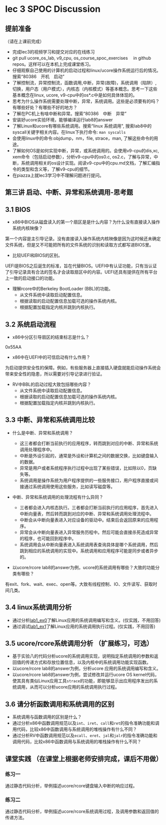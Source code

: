 # lec 3 SPOC Discussion

## **提前准备**
（请在上课前完成）


 - 完成lec3的视频学习和提交对应的在线练习
 - git pull ucore_os_lab, v9_cpu, os_course_spoc_exercises  　in github repos。这样可以在本机上完成课堂练习。
 - 仔细观察自己使用的计算机的启动过程和linux/ucore操作系统运行后的情况。搜索“80386　开机　启动”
 - 了解控制流，异常控制流，函数调用,中断，异常(故障)，系统调用（陷阱）,切换，用户态（用户模式），内核态（内核模式）等基本概念。思考一下这些基本概念在linux, ucore, v9-cpu中的os*.c中是如何具体体现的。
 - 思考为什么操作系统需要处理中断，异常，系统调用。这些是必须要有的吗？有哪些好处？有哪些不好的地方？
 - 了解在PC机上有啥中断和异常。搜索“80386　中断　异常”
 - 安装好ucore实验环境，能够编译运行lab8的answer
 - 了解Linux和ucore有哪些系统调用。搜索“linux 系统调用", 搜索lab8中的syscall关键字相关内容。在linux下执行命令: ```man syscalls```
 - 会使用linux中的命令:objdump，nm，file, strace，man, 了解这些命令的用途。
 - 了解如何OS是如何实现中断，异常，或系统调用的。会使用v9-cpu的dis,xc, xem命令（包括启动参数），分析v9-cpu中的os0.c, os2.c，了解与异常，中断，系统调用相关的os设计实现。阅读v9-cpu中的cpu.md文档，了解汇编指令的类型和含义等，了解v9-cpu的细节。
 - 在piazza上就lec3学习中不理解问题进行提问。

## 第三讲 启动、中断、异常和系统调用-思考题

## 3.1 BIOS
-  x86中BIOS从磁盘读入的第一个扇区是是什么内容？为什么没有直接读入操作系统内核映像？

第一个内容是主引导记录。没有直接读入操作系统内核映像是因为这时候还未确定文件系统，但是又不可能把所有的文件系统的识别和读取方式都写进BIOS里。

- 比较UEFI和BIOS的区别。

UEFI是BIOS之后诞生的标准，旨在代替BIOS。UEFI中有认证功能，只有当认证了引导记录具有合法的签名才会读取扇区中的内容。UEFI还具有提供在所有平台上一致的启动接口的功能。

- 理解rcore中的Berkeley BootLoader (BBL)的功能。
	+ 从文件系统中读取启动配置信息。
	+ 根据读取的启动配置信息加载可选的操作系统内核。
	+ 根据配置加载指定内核并跳到内核执行。

## 3.2 系统启动流程

- x86中分区引导扇区的结束标志是什么？

0x55AA

- x86中在UEFI中的可信启动有什么作用？

为启动提供安全性的保障。例如，有些服务器上直接插入硬盘就能启动操作系统会带来安全性的隐患，所以需要对引导记录进行验证。

- RV中BBL的启动过程大致包括哪些内容？
	+ 从文件系统中读取启动配置信息。
	+ 根据读取的启动配置信息加载可选的操作系统内核。
	+ 根据配置加载指定内核并跳到内核执行。

## 3.3 中断、异常和系统调用比较
- 什么是中断、异常和系统调用？
	+ 这三者都会打断当前执行的应用程序，转而跳到对应的中断、异常和系统调用处理程序中。
	+ 中断是外设引起的，通常是外设和计算机之间的数据交换，比如键盘输入的数据。
	+ 异常是用户或者系统程序执行过程中出现了某些错误，比如除以0，页缺失等。
	+ 系统调用是操作系统为用户程序提供的一些服务接口，用户程序直接或间接通过系统调用使用这些服务，比如读写磁盘等。

- 中断、异常和系统调用的处理流程有什么异同？
	+ 三者都会进入内核态执行。三者都会打断当前执行的应用程序，首先进入中断向量表，然后转而跳到对应的中断、异常和系统调用处理流程中。
	+ 中断会从中断向量表进入对应设备的驱动中。结束后会返回原来的应用程序。
	+ 异常会从中断向量表进入异常服务历程中。然后可能会直接杀死造成异常的程序，也可能回到程序中。
	+ 系统调用会从中断向量表进入系统调用表查询具体是哪个系统调用，然后跳到相应的系统调用的实现中。系统调用和应用程序可能是同步或者异步的。

- 以ucore/rcore lab8的answer为例，ucore的系统调用有哪些？大致的功能分类有哪些？

有exit、fork、wait、exec、open等。大致有线程控制、IO、文件读写、获取时间几类。

## 3.4 linux系统调用分析
- 通过分析[lab1_ex0](https://github.com/chyyuu/ucore_lab/blob/master/related_info/lab1/lab1-ex0.md)了解Linux应用的系统调用编写和含义。(仅实践，不用回答)
- 通过调试[lab1_ex1](https://github.com/chyyuu/ucore_lab/blob/master/related_info/lab1/lab1-ex1.md)了解Linux应用的系统调用执行过程。(仅实践，不用回答)


## 3.5 ucore/rcore系统调用分析 （扩展练习，可选）
-  基于实验八的代码分析ucore的系统调用实现，说明指定系统调用的参数和返回值的传递方式和存放位置信息，以及内核中的系统调用功能实现函数。
- 以ucore/rcore lab8的answer为例，分析ucore 应用的系统调用编写和含义。
- 以ucore/rcore lab8的answer为例，尝试修改并运行ucore OS kernel代码，使其具有类似Linux应用工具`strace`的功能，即能够显示出应用程序发出的系统调用，从而可以分析ucore应用的系统调用执行过程。

 
## 3.6 请分析函数调用和系统调用的区别
- 系统调用与函数调用的区别是什么？
- 通过分析x86中函数调用规范以及`int`、`iret`、`call`和`ret`的指令准确功能和调用代码，比较x86中函数调用与系统调用的堆栈操作有什么不同？
- 通过分析RV中函数调用规范以及`ecall`、`eret`、`jal`和`jalr`的指令准确功能和调用代码，比较x86中函数调用与系统调用的堆栈操作有什么不同？


## 课堂实践 （在课堂上根据老师安排完成，课后不用做）
### 练习一
通过静态代码分析，举例描述ucore/rcore键盘输入中断的响应过程。

### 练习二
通过静态代码分析，举例描述ucore/rcore系统调用过程，及调用参数和返回值的传递方法。
